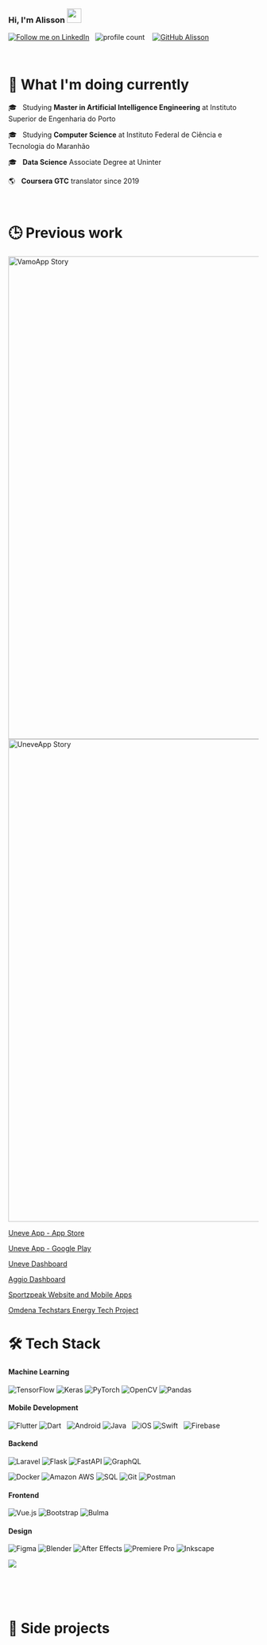 ### Hi, I'm Alisson <img src="https://github.com/TheDudeThatCode/TheDudeThatCode/blob/master/Assets/Hi.gif" width="29px">
[![Follow me on LinkedIn](https://img.shields.io/badge/let's_connect-0077B5?style=for-the-badge&logo=linkedin&logoColor=white)](https://www.linkedin.com/in/alisson-e/)
&nbsp; ![profile count](https://komarev.com/ghpvc/?username=alissone&color=red)&nbsp;
&nbsp; [![GitHub Alisson](https://img.shields.io/github/followers/alissone?label=follow&style=social)](https://github.com/alissone)&nbsp;

<br>

# 🤔 What I'm doing currently

🎓 &nbsp; Studying **Master in Artificial Intelligence Engineering** at Instituto Superior de Engenharia do Porto

🎓  &nbsp; Studying **Computer Science** at Instituto Federal de Ciência e Tecnologia do Maranhão 

🎓 &nbsp; **Data Science** Associate Degree at Uninter

🌎 &nbsp; **Coursera GTC** translator since 2019


<br>

# 🕒  Previous work


<img width="970" alt="VamoApp Story" src="https://github.com/alissone/alissone/assets/6274136/76459b8e-e9c6-4ab6-bd84-9b369f80e520">

<img width="970" alt="UneveApp Story" src="https://github.com/alissone/alissone/assets/6274136/165f3063-4327-46ae-915c-46dda4420da7">


[Uneve App - App Store](https://apps.apple.com/br/app/uneve/id1486208965)

[Uneve App - Google Play](https://play.google.com/store/apps/details?id=br.com.uneve.app)

[Uneve Dashboard](https://uneve.com)

[Aggio Dashboard](https://aggio.app)

[Sportzpeak Website and Mobile Apps](https://sportzpeak.com/)

[Omdena Techstars Energy Tech Project](https://omdena.com/projects/detecting-rooftops/)

# 🛠 Tech Stack



#### Machine Learning
![TensorFlow](https://img.shields.io/static/v1?style=for-the-badge&message=TensorFlow&color=FF6F00&logo=TensorFlow&logoColor=FFFFFF&label=)
![Keras](https://img.shields.io/badge/Keras%20-%23D00000.svg?&style=for-the-badge&logo=Keras&logoColor=white)
![PyTorch](https://img.shields.io/static/v1?style=for-the-badge&message=PyTorch&color=EE4C2C&logo=PyTorch&logoColor=FFFFFF&label=)
![OpenCV](https://img.shields.io/static/v1?style=for-the-badge&message=opencv&color=222222&logo=opencv&logoColor=F7931E&label=)
![Pandas](https://img.shields.io/badge/pandas%20-%23150458.svg?&style=for-the-badge&logo=pandas&logoColor=white)


#### Mobile Development
![Flutter](https://img.shields.io/static/v1?style=for-the-badge&message=Flutter&color=02569B&logo=Flutter&logoColor=FFFFFF&label=)
![Dart](https://img.shields.io/badge/-Dart-0175C2?style=for-the-badge&logo=dart)
&nbsp;
![Android](https://img.shields.io/badge/Android-3DDC84?style=for-the-badge&logo=android&logoColor=white)
![Java](https://img.shields.io/badge/Java-ED8B00?style=for-the-badge&logo=java&logoColor=white)
&nbsp;
![iOS](https://img.shields.io/badge/iOS-000000?style=for-the-badge&logo=ios&logoColor=white)
![Swift](https://img.shields.io/static/v1?style=for-the-badge&message=Swift&color=FA7343&logo=Swift&logoColor=FFFFFF&label=)
&nbsp;
![Firebase](https://img.shields.io/static/v1?style=for-the-badge&message=Firebase&color=222222&logo=Firebase&logoColor=FFCA28&label=)

#### Backend
![Laravel](https://img.shields.io/badge/Laravel-D00000?style=for-the-badge&logo=laravel&logoColor=white)
![Flask](https://img.shields.io/badge/Flask-000000?style=for-the-badge&logo=flask&logoColor=white)
![FastAPI](https://img.shields.io/badge/FastAPI-009688?style=for-the-badge&logo=fastapi&logoColor=white)
![GraphQL](https://img.shields.io/static/v1?style=for-the-badge&message=GraphQL&color=E10098&logo=GraphQL&logoColor=FFFFFF&label=)


![Docker](https://img.shields.io/badge/docker%20-%230db7ed.svg?&style=for-the-badge&logo=docker&logoColor=white)
![Amazon AWS](https://img.shields.io/static/v1?style=for-the-badge&message=Amazon+AWS&color=232F3E&logo=Amazon+AWS&logoColor=FFFFFF&label=)
![SQL](https://img.shields.io/badge/-SQL-33333F?style=for-the-badge&logo=MySQL&logoColor=4479A1)
![Git](https://img.shields.io/badge/git%20-%23F05033.svg?&style=for-the-badge&logo=git&logoColor=white)
![Postman](https://img.shields.io/badge/Postman-FF6C37?style=for-the-badge&logo=Postman&logoColor=white)


#### Frontend
![Vue.js](https://img.shields.io/static/v1?style=for-the-badge&message=Vue.js&color=222222&logo=Vue.js&logoColor=4FC08D&label=)
![Bootstrap](https://img.shields.io/badge/Bootstrap-D00000?style=for-the-badge&logo=bootstrap&logoColor=white)
![Bulma](https://img.shields.io/static/v1?style=for-the-badge&message=Bulma&color=222222&logo=Bulma&logoColor=00D1B2&label=)



#### Design
![Figma](https://img.shields.io/badge/-Figma-F24E1E?style=for-the-badge&logo=figma&logoColor=white)
![Blender](https://img.shields.io/badge/-Blender_3D-F5792A?style=for-the-badge&logo=blender&logoColor=white)
![After Effects](https://img.shields.io/static/v1?style=for-the-badge&message=Adobe+After+Effects&color=9999FF&logo=Adobe+After+Effects&logoColor=FFFFFF&label=)
![Premiere Pro](https://img.shields.io/static/v1?style=for-the-badge&message=Adobe+Premiere+Pro&color=9999FF&logo=Adobe+Premiere+Pro&logoColor=FFFFFF&label=)
![Inkscape](https://img.shields.io/badge/-Inkscape-000000?style=for-the-badge&logo=inkscape&logoColor=white)



<a href="https://github.com/alissone?tab=repositories">
  <img
    align="center"
    src="https://github-readme-stats.vercel.app/api/top-langs/?username=alissone&layout=compact&theme=dark&hide_border=true&langs_count=7"
  />
</a>

<br>
<br>



<br><br>

# 💼  Side projects
